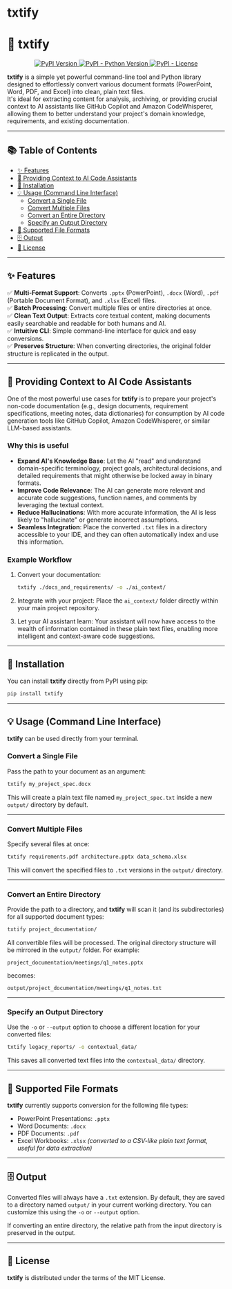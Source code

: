# txtify
# 📄 txtify

<p align="center">
  <a href="https://pypi.org/project/txtify/">
    <img src="https://img.shields.io/pypi/v/txtify.svg" alt="PyPI Version">
  </a>
  <a href="https://pypi.org/project/txtify/">
    <img src="https://img.shields.io/pypi/pyversions/txtify.svg" alt="PyPI - Python Version">
  </a>
    <a href="https://github.com/ray-rada/txtify/blob/main/LICENSE.txt">
    <img src="https://img.shields.io/pypi/l/txtify.svg" alt="PyPI - License">
  </a>
</p>

**txtify** is a simple yet powerful command-line tool and Python library designed to effortlessly convert various document formats (PowerPoint, Word, PDF, and Excel) into clean, plain text files.  
It's ideal for extracting content for analysis, archiving, or providing crucial context to AI assistants like GitHub Copilot and Amazon CodeWhisperer, allowing them to better understand your project's domain knowledge, requirements, and existing documentation.

---

## 📚 Table of Contents

- [✨ Features](#-features)
- [🤖 Providing Context to AI Code Assistants](#-providing-context-to-ai-code-assistants)
- [🚀 Installation](#-installation)
- [💡 Usage (Command Line Interface)](#-usage-command-line-interface)
  - [Convert a Single File](#convert-a-single-file)
  - [Convert Multiple Files](#convert-multiple-files)
  - [Convert an Entire Directory](#convert-an-entire-directory)
  - [Specify an Output Directory](#specify-an-output-directory)
- [📂 Supported File Formats](#-supported-file-formats)
- [🗄️ Output](#-output)
- [📜 License](#-license)

---

## ✨ Features

✅ **Multi-Format Support**: Converts `.pptx` (PowerPoint), `.docx` (Word), `.pdf` (Portable Document Format), and `.xlsx` (Excel) files.  
✅ **Batch Processing**: Convert multiple files or entire directories at once.  
✅ **Clean Text Output**: Extracts core textual content, making documents easily searchable and readable for both humans and AI.  
✅ **Intuitive CLI**: Simple command-line interface for quick and easy conversions.  
✅ **Preserves Structure**: When converting directories, the original folder structure is replicated in the output.

---

## 🤖 Providing Context to AI Code Assistants

One of the most powerful use cases for **txtify** is to prepare your project's non-code documentation (e.g., design documents, requirement specifications, meeting notes, data dictionaries) for consumption by AI code generation tools like GitHub Copilot, Amazon CodeWhisperer, or similar LLM-based assistants.

### Why this is useful

- **Expand AI's Knowledge Base**: Let the AI "read" and understand domain-specific terminology, project goals, architectural decisions, and detailed requirements that might otherwise be locked away in binary formats.
- **Improve Code Relevance**: The AI can generate more relevant and accurate code suggestions, function names, and comments by leveraging the textual context.
- **Reduce Hallucinations**: With more accurate information, the AI is less likely to "hallucinate" or generate incorrect assumptions.
- **Seamless Integration**: Place the converted `.txt` files in a directory accessible to your IDE, and they can often automatically index and use this information.

### Example Workflow

1. Convert your documentation:
   ```bash
   txtify ./docs_and_requirements/ -o ./ai_context/
   ```

2. Integrate with your project: Place the `ai_context/` folder directly within your main project repository.
3. Let your AI assistant learn: Your assistant will now have access to the wealth of information contained in these plain text files, enabling more intelligent and context-aware code suggestions.

---

## 🚀 Installation

You can install **txtify** directly from PyPI using pip:

```bash
pip install txtify
```

---

## 💡 Usage (Command Line Interface)

**txtify** can be used directly from your terminal.

### Convert a Single File

Pass the path to your document as an argument:

```bash
txtify my_project_spec.docx
```

This will create a plain text file named `my_project_spec.txt` inside a new `output/` directory by default.

---

### Convert Multiple Files

Specify several files at once:

```bash
txtify requirements.pdf architecture.pptx data_schema.xlsx
```

This will convert the specified files to `.txt` versions in the `output/` directory.

---

### Convert an Entire Directory

Provide the path to a directory, and **txtify** will scan it (and its subdirectories) for all supported document types:

```bash
txtify project_documentation/
```

All convertible files will be processed. The original directory structure will be mirrored in the `output/` folder.
For example:

```
project_documentation/meetings/q1_notes.pptx
```

becomes:

```
output/project_documentation/meetings/q1_notes.txt
```

---

### Specify an Output Directory

Use the `-o` or `--output` option to choose a different location for your converted files:

```bash
txtify legacy_reports/ -o contextual_data/
```

This saves all converted text files into the `contextual_data/` directory.

---

## 📂 Supported File Formats

**txtify** currently supports conversion for the following file types:

* PowerPoint Presentations: `.pptx`
* Word Documents: `.docx`
* PDF Documents: `.pdf`
* Excel Workbooks: `.xlsx`
  *(converted to a CSV-like plain text format, useful for data extraction)*

---

## 🗄️ Output

Converted files will always have a `.txt` extension.
By default, they are saved to a directory named `output/` in your current working directory.
You can customize this using the `-o` or `--output` option.

If converting an entire directory, the relative path from the input directory is preserved in the output.

---

## 📜 License

**txtify** is distributed under the terms of the MIT License.
